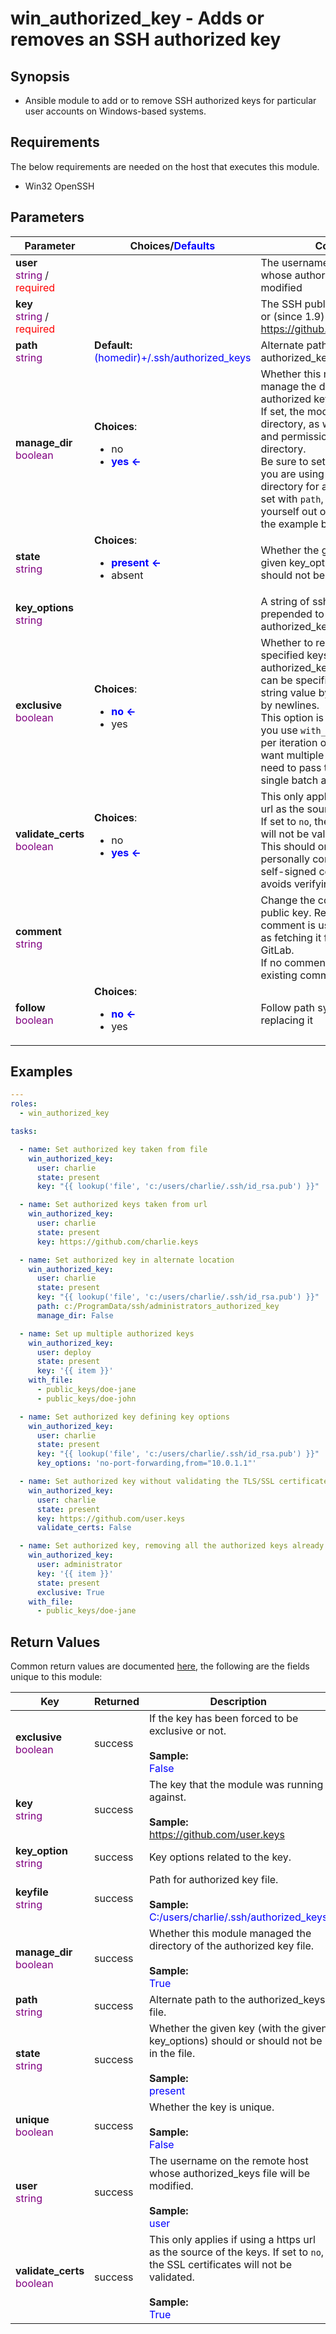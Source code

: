 # win_authorized_key - Adds or removes an SSH authorized key

## Synopsis

* Ansible module to add or to remove SSH authorized keys for particular user accounts on Windows-based systems.

## Requirements

The below requirements are needed on the host that executes this module.

* Win32 OpenSSH

## Parameters

| Parameter     | Choices/<font color="blue">Defaults</font> | Comments |
| ------------- | ---------|--------- |
|__user__<br><font color="purple">string</font> / <font color="red">required</font> |  | The username on the remote host whose authorized_keys file will be modified |
|__key__<br><font color="purple">string</font> / <font color="red">required</font> |  | The SSH public key(s), as a string or (since 1.9) url <https://github.com/username.keys> |
|__path__<br><font color="purple">string</font> | __Default:__<br><font color="blue">(homedir)+/.ssh/authorized_keys</font> | Alternate path to the authorized_keys file |
|__manage_dir__<br><font color="purple">boolean</font> | __Choices__: <ul><li>no</li><li><font color="blue">__yes &#x2190;__</font></li></ul> | Whether this module should manage the directory of the authorized key file.<br>If set, the module will create the directory, as well as set the owner and permissions of an existing directory.<br>Be sure to set _manage_dir_=`no` if you are using an alternate directory for authorized_keys, as set with `path`, since you could lock yourself out of SSH access. See the example below. |
|__state__<br><font color="purple">string</font> | __Choices__: <ul><li><font color="blue">__present &#x2190;__</font></li><li>absent</li></ul> | Whether the given key (with the given key_options) should or should not be in the file |
|__key_options__<br><font color="purple">string</font> |  | A string of ssh key options to be prepended to the key in the authorized_keys file |
|__exclusive__<br><font color="purple">boolean</font> | __Choices__: <ul><li><font color="blue">__no &#x2190;__</font></li><li>yes</li></ul> | Whether to remove all other non-specified keys from the authorized_keys file. Multiple keys can be specified in a single _key_ string value by separating them by newlines.<br>This option is not loop aware, so if you use `with_` , it will be exclusive per iteration of the loop, if you want multiple keys in the file you need to pass them all to `key` in a single batch as mentioned above. |
|__validate_certs__<br><font color="purple">boolean</font> | __Choices__: <ul><li>no</li><li><font color="blue">__yes &#x2190;__</font></li></ul> | This only applies if using a https url as the source of the keys.<br>If set to `no`, the SSL certificates will not be validated.<br>This should only set to `no` used on personally controlled sites using self-signed certificates as it avoids verifying the source site. |
|__comment__<br><font color="purple">string</font> |  | Change the comment on the public key. Rewriting the comment is useful in cases such as fetching it from GitHub or GitLab.<br>If no comment is specified, the existing comment will be kept. |
|__follow__<br><font color="purple">boolean</font> | __Choices__: <ul><li><font color="blue">__no &#x2190;__</font></li><li>yes</li></ul> | Follow path symlink instead of replacing it |

## Examples

```yaml
---
roles:
  - win_authorized_key

tasks:

  - name: Set authorized key taken from file
    win_authorized_key:
      user: charlie
      state: present
      key: "{{ lookup('file', 'c:/users/charlie/.ssh/id_rsa.pub') }}"

  - name: Set authorized keys taken from url
    win_authorized_key:
      user: charlie
      state: present
      key: https://github.com/charlie.keys

  - name: Set authorized key in alternate location
    win_authorized_key:
      user: charlie
      state: present
      key: "{{ lookup('file', 'c:/users/charlie/.ssh/id_rsa.pub') }}"
      path: c:/ProgramData/ssh/administrators_authorized_key
      manage_dir: False

  - name: Set up multiple authorized keys
    win_authorized_key:
      user: deploy
      state: present
      key: '{{ item }}'
    with_file:
      - public_keys/doe-jane
      - public_keys/doe-john

  - name: Set authorized key defining key options
    win_authorized_key:
      user: charlie
      state: present
      key: "{{ lookup('file', 'c:/users/charlie/.ssh/id_rsa.pub') }}"
      key_options: 'no-port-forwarding,from="10.0.1.1"'

  - name: Set authorized key without validating the TLS/SSL certificates
    win_authorized_key:
      user: charlie
      state: present
      key: https://github.com/user.keys
      validate_certs: False

  - name: Set authorized key, removing all the authorized keys already set
    win_authorized_key:
      user: administrator
      key: '{{ item }}'
      state: present
      exclusive: True
    with_file:
      - public_keys/doe-jane

```

## Return Values

Common return values are documented [here](https://docs.ansible.com/ansible/latest/reference_appendices/common_return_values.html#common-return-values), the following are the fields unique to this module:

| Key    | Returned   | Description |
| ------ |------------| ------------|
|__exclusive__<br><font color="purple">boolean</font> | success | If the key has been forced to be exclusive or not.<br><br>__Sample:__<br><font color=blue>False</font> |
|__key__<br><font color="purple">string</font> | success | The key that the module was running against.<br><br>__Sample:__<br><font color=blue><https://github.com/user.keys></font> |
|__key_option__<br><font color="purple">string</font> | success | Key options related to the key. |
|__keyfile__<br><font color="purple">string</font> | success | Path for authorized key file.<br><br>__Sample:__<br><font color=blue>C:/users/charlie/.ssh/authorized_keys</font> |
|__manage_dir__<br><font color="purple">boolean</font> | success | Whether this module managed the directory of the authorized key file.<br><br>__Sample:__<br><font color=blue>True</font> |
|__path__<br><font color="purple">string</font> | success | Alternate path to the authorized_keys file. |
|__state__<br><font color="purple">string</font> | success | Whether the given key (with the given key_options) should or should not be in the file.<br><br>__Sample:__<br><font color=blue>present</font> |
|__unique__<br><font color="purple">boolean</font> | success | Whether the key is unique.<br><br>__Sample:__<br><font color=blue>False</font> |
|__user__<br><font color="purple">string</font> | success | The username on the remote host whose authorized_keys file will be modified.<br><br>__Sample:__<br><font color=blue>user</font> |
|__validate_certs__<br><font color="purple">boolean</font> | success | This only applies if using a https url as the source of the keys. If set to `no`, the SSL certificates will not be validated.<br><br>__Sample:__<br><font color=blue>True</font> |

